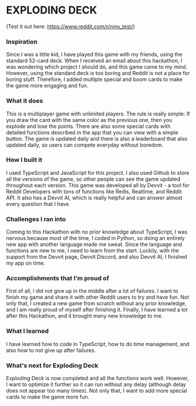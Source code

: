 # EXPLODING DECK

(Test it out here: https://www.reddit.com/r/nmv_test/)

### Inspiration
Since I was a little kid, I have played this game with my friends, using the standard 52-card deck. When I received an email about this hackathon, I was wondering which project I should do, and this game came to my mind. However, using the standard deck is too boring and Reddit is not a place for boring stuff. Therefore, I added multiple special and boom cards to make the game more engaging and fun.

### What it does
This is a multiplayer game with unlimited players. The rule is really simple: If you draw the card with the same color as the previous one, then you explode and lose the points. There are also some special cards with detailed functions described in the app that you can view with a simple button. The game is updated daily and there is also a leaderboard that also updated daily, so users can compete everyday without boredom.

### How I built it
I used TypeScript and JavaScript for this project. I also used Github to store all the versions of the game, so other people can see the game updated throughout each version. This game was developed all by Devvit - a tool for Reddit Developers with tons of functions like Redis, Realtime, and Reddit API. It also has a Devvit AI, which is really helpful and can answer almost every question that I have.

### Challenges I ran into
Coming to this Hackathon with no prior knowledge about TypeScript, I was nervous because most of the time, I coded in Python, so doing an entirely new app with another language made me sweat. Since the language and functions are new to me, I need to learn from the start. Luckily, with the support from the Devvit page, Devvit Discord, and also Devvit AI, I finished my app on time.

### Accomplishments that I'm proud of
First of all, I did not give up in the middle after a lot of failures. I want to finish my game and share it with other Reddit users to try and have fun. Not only that, I created a new game from scratch without any prior knowledge, and I am really proud of myself after finishing it. Finally, I have learned a lot after this Hackathon, and it brought many new knowledge to me.

### What I learned
I have learned how to code in TypeScript, how to do time management, and also how to not give up after failures.

### What's next for Exploding Deck
Exploding Deck is now completed and all the functions work well. However, I want to optimize it further so it can run without any delay (although delay does not appear too many times). Not only that, I want to add more special cards to make the game more fun.
